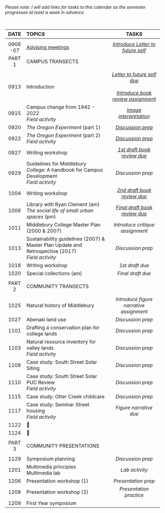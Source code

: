 _Please note: I will add links for tasks to this calendar as the semester progresses at least a week in advance._

<br>

| DATE          | TOPICS | TASKS |              
|:---:          |:---    | :---: |                      
|               |        |
| 0906<br>-07   | [Advising meetings][01] | [_Introduce Letter to future self_](writing/letter.md)
| PART 1        | CAMPUS TRANSECTS |
| | | |
| 0913 |	Introduction | [_Letter to future self due_](writing/letter.md)<br><br>[_Introduce book review assignment_](writing/review.md)   |
| 0915 |	Campus change from 1942 - 2022 <br>_Field activity_ | [_Image interpretation_](tasks/image.md)
| 0920 |	_The Oregon Experiment_ (part 1) | [_Discussion prep_](writing/review.md#discussion-prep) |
| 0922 |	_The Oregon Experiment_ (part 2)<br>_Field activity_ | [_Discussion prep_](writing/review.md#discussion-prep) |
| 0927 |	Writing workshop |  [_1st draft book review due_](writing/review.md#first-draft) 
| 0929 |	Guidelines for Middlebury College: A handbook for Campus Development<br>_Field activity_| _Discussion prep_ |
| 1004 |	Writing workshop |  [_2nd draft book review due_](writing/review.md#first-revisions) |  
| 1006 |	Library with Ryan Clement (am)<br>_The social life of small urban spaces_ (pm)  | [_Final draft book review due_](writing/review.md#first-revisions) |
| 1011 |	Middlebury College Master Plan (2000 & 2007) | _Introduce critique assignment_ |
| 1013 |  Sustainability guidelines (2007) & Master Plan Update and Retrospective (2017)<br>_Field activity_ | _Discussion prep_ |
| 1018 |  Writing workshop | _1st draft due_|
| 1020 |  Special collections (am) | _Final draft due_ |
| | | |
| PART 2        | COMMUNITY TRANSECTS |
| | | |
| 1025	        | Natural history of Middlebury | _Introduce figure narrative assignment_ |  
| 1027          | Abenaki land use | _Discussion prep_ |
| 1101          | Drafting a conservation plan for college lands | _Discussion prep_  |
| 1103          | Natural resource inventory for valley lands<br>_Field activity_ | _Discussion prep_ |
| 1108          | Case study: South Street Solar Siting | _Discussion prep_ |
| 1110          | Case study: South Street Solar PUC Review<br>_Field activity_ | _Discussion prep_ |
| 1115          | Case study: Otter Creek childcare | _Discussion prep_ |
| 1117          | Case study: Seminar Street housing<br>_Field activity_ | _Figure narrative due_ |
| 1122          | :maple_leaf: |
| 1124          | :turkey: |
| | |
| PART 3        | COMMUNITY PRESENTATIONS |
| | |
| 1129          | Symposium planning | _Discussion prep_ |
| 1201          | Multimedia principles<br> Multimedia lab | _Lab activity_ |
| 1206          | Presentation workshop (1) | _Presentation prep_ |
| 1208          | Presentation workshop (2) | _Presentation practice_ |
| 1209          | First Year symposium |

[01]: https://docs.google.com/spreadsheets/d/1gGNkSNEeK4OoUGTZX0TrPWZQIcDbDBXsQImAaenc6sE/edit?usp=sharing

